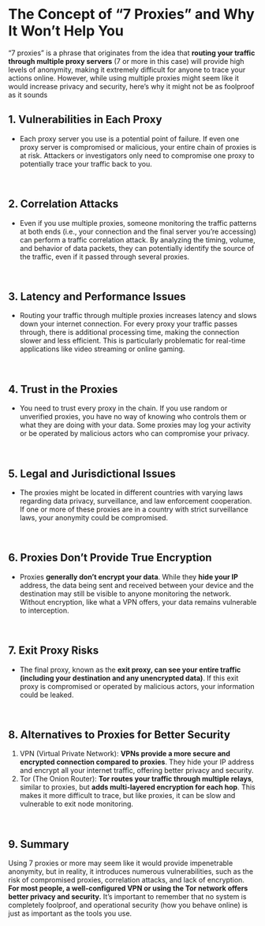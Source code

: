 <br>

# The Concept of “7 Proxies” and Why It Won’t Help You
“7 proxies” is a phrase that originates from the idea that **routing your traffic through multiple proxy servers** (7 or more in this case) will provide high levels of anonymity, making it extremely difficult for anyone to trace your actions online.
However, while using multiple proxies might seem like it would increase privacy and security, here’s why it might not be as foolproof as it sounds

## 1. Vulnerabilities in Each Proxy
  - Each proxy server you use is a potential point of failure. If even one proxy server is compromised or malicious, your entire chain of proxies is at risk. Attackers or investigators only need to compromise one proxy to potentially trace your traffic back to you.  
<br>

## 2. Correlation Attacks
  - Even if you use multiple proxies, someone monitoring the traffic patterns at both ends (i.e., your connection and the final server you’re accessing) can perform a traffic correlation attack. By analyzing the timing, volume, and behavior of data packets, they can potentially identify the source of the traffic, even if it passed through several proxies.  
<br>

## 3. Latency and Performance Issues
  - Routing your traffic through multiple proxies increases latency and slows down your internet connection. For every proxy your traffic passes through, there is additional processing time, making the connection slower and less efficient. This is particularly problematic for real-time applications like video streaming or online gaming.  
<br>

## 4. Trust in the Proxies
  - You need to trust every proxy in the chain. If you use random or unverified proxies, you have no way of knowing who controls them or what they are doing with your data. Some proxies may log your activity or be operated by malicious actors who can compromise your privacy.  
<br>

## 5. Legal and Jurisdictional Issues
  - The proxies might be located in different countries with varying laws regarding data privacy, surveillance, and law enforcement cooperation. If one or more of these proxies are in a country with strict surveillance laws, your anonymity could be compromised.  
<br>

## 6. Proxies Don’t Provide True Encryption
  - Proxies **generally don’t encrypt your data**. While they **hide your IP** address, the data being sent and received between your device and the destination may still be visible to anyone monitoring the network. Without encryption, like what a VPN offers, your data remains vulnerable to interception.  
<br>

## 7. Exit Proxy Risks
  - The final proxy, known as the **exit proxy, can see your entire traffic (including your destination and any unencrypted data)**. If this exit proxy is compromised or operated by malicious actors, your information could be leaked.  
<br>

## 8. Alternatives to Proxies for Better Security
1. VPN (Virtual Private Network): **VPNs provide a more secure and encrypted connection compared to proxies**. They hide your IP address and encrypt all your internet traffic, offering better privacy and security.
2. Tor (The Onion Router): **Tor routes your traffic through multiple relays**, similar to proxies, but **adds multi-layered encryption for each hop**. This makes it more difficult to trace, but like proxies, it can be slow and vulnerable to exit node monitoring.  
<br>

## 9. Summary
Using 7 proxies or more may seem like it would provide impenetrable anonymity, but in reality, it introduces numerous vulnerabilities, such as the risk of compromised proxies, correlation attacks, and lack of encryption. **For most people, a well-configured VPN or using the Tor network offers better privacy and security.** It’s important to remember that no system is completely foolproof, and operational security (how you behave online) is just as important as the tools you use.  
<br>
